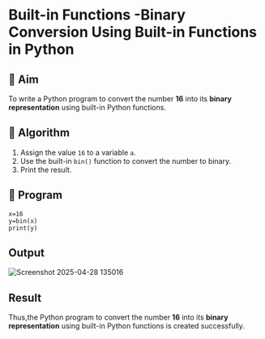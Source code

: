 # Built-in Functions -Binary Conversion Using Built-in Functions in Python

## 🎯 Aim
To write a Python program to convert the number **16** into its **binary representation** using built-in Python functions.

## 🧠 Algorithm
1. Assign the value `16` to a variable `a`.
2. Use the built-in `bin()` function to convert the number to binary.
3. Print the result.

## 🧾 Program
```
x=16
y=bin(x)
print(y)
```

## Output
![Screenshot 2025-04-28 135016](https://github.com/user-attachments/assets/8f430ebe-a612-44ae-9e21-d057296ee0c5)


## Result
Thus,the Python program to convert the number **16** into its **binary representation** using built-in Python functions is created successfully.

